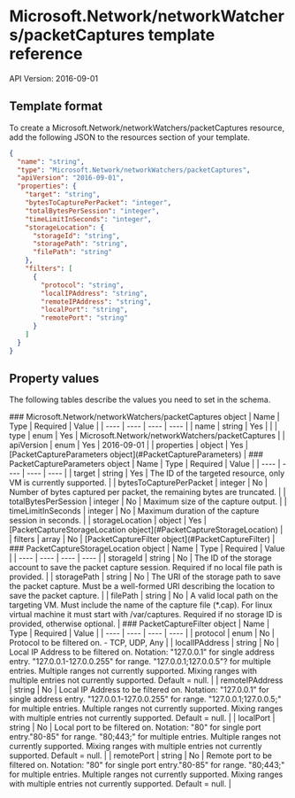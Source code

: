 # Microsoft.Network/networkWatchers/packetCaptures template reference
API Version: 2016-09-01
## Template format

To create a Microsoft.Network/networkWatchers/packetCaptures resource, add the following JSON to the resources section of your template.

```json
{
  "name": "string",
  "type": "Microsoft.Network/networkWatchers/packetCaptures",
  "apiVersion": "2016-09-01",
  "properties": {
    "target": "string",
    "bytesToCapturePerPacket": "integer",
    "totalBytesPerSession": "integer",
    "timeLimitInSeconds": "integer",
    "storageLocation": {
      "storageId": "string",
      "storagePath": "string",
      "filePath": "string"
    },
    "filters": [
      {
        "protocol": "string",
        "localIPAddress": "string",
        "remoteIPAddress": "string",
        "localPort": "string",
        "remotePort": "string"
      }
    ]
  }
}
```
## Property values

The following tables describe the values you need to set in the schema.

<a id="Microsoft.Network/networkWatchers/packetCaptures" />
### Microsoft.Network/networkWatchers/packetCaptures object
|  Name | Type | Required | Value |
|  ---- | ---- | ---- | ---- |
|  name | string | Yes |  |
|  type | enum | Yes | Microsoft.Network/networkWatchers/packetCaptures |
|  apiVersion | enum | Yes | 2016-09-01 |
|  properties | object | Yes | [PacketCaptureParameters object](#PacketCaptureParameters) |


<a id="PacketCaptureParameters" />
### PacketCaptureParameters object
|  Name | Type | Required | Value |
|  ---- | ---- | ---- | ---- |
|  target | string | Yes | The ID of the targeted resource, only VM is currently supported. |
|  bytesToCapturePerPacket | integer | No | Number of bytes captured per packet, the remaining bytes are truncated. |
|  totalBytesPerSession | integer | No | Maximum size of the capture output. |
|  timeLimitInSeconds | integer | No | Maximum duration of the capture session in seconds. |
|  storageLocation | object | Yes | [PacketCaptureStorageLocation object](#PacketCaptureStorageLocation) |
|  filters | array | No | [PacketCaptureFilter object](#PacketCaptureFilter) |


<a id="PacketCaptureStorageLocation" />
### PacketCaptureStorageLocation object
|  Name | Type | Required | Value |
|  ---- | ---- | ---- | ---- |
|  storageId | string | No | The ID of the storage account to save the packet capture session. Required if no local file path is provided. |
|  storagePath | string | No | The URI of the storage path to save the packet capture. Must be a well-formed URI describing the location to save the packet capture. |
|  filePath | string | No | A valid local path on the targeting VM. Must include the name of the capture file (*.cap). For linux virtual machine it must start with /var/captures. Required if no storage ID is provided, otherwise optional. |


<a id="PacketCaptureFilter" />
### PacketCaptureFilter object
|  Name | Type | Required | Value |
|  ---- | ---- | ---- | ---- |
|  protocol | enum | No | Protocol to be filtered on. - TCP, UDP, Any |
|  localIPAddress | string | No | Local IP Address to be filtered on. Notation: "127.0.0.1" for single address entry. "127.0.0.1-127.0.0.255" for range. "127.0.0.1;127.0.0.5"? for multiple entries. Multiple ranges not currently supported. Mixing ranges with multiple entries not currently supported. Default = null. |
|  remoteIPAddress | string | No | Local IP Address to be filtered on. Notation: "127.0.0.1" for single address entry. "127.0.0.1-127.0.0.255" for range. "127.0.0.1;127.0.0.5;" for multiple entries. Multiple ranges not currently supported. Mixing ranges with multiple entries not currently supported. Default = null. |
|  localPort | string | No | Local port to be filtered on. Notation: "80" for single port entry."80-85" for range. "80;443;" for multiple entries. Multiple ranges not currently supported. Mixing ranges with multiple entries not currently supported. Default = null. |
|  remotePort | string | No | Remote port to be filtered on. Notation: "80" for single port entry."80-85" for range. "80;443;" for multiple entries. Multiple ranges not currently supported. Mixing ranges with multiple entries not currently supported. Default = null. |

